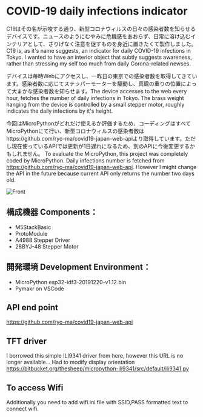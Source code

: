 # COVID-19 daily infections indicator
C19はその名が示唆する通り、新型コロナウィルスの日々の感染者数を知らせるデバイスです。ニュースのようにむやみに危機感をあおらず、日常に溶け込むインテリアとして、さりげなく注意を促すものを身近に置きたくて製作しました。C19 is, as it's name suggests, an indicator for daily COVID-19 infections in Tokyo. I wanted to have an interior object that subtly suggests awareness, rather than stressing my self too much from daily Corona-related newses.

デバイスは毎時Webにアクセスし、一昨日の東京での感染者数を取得してきています。感染者数に応じてステッパーモーターを駆動し、真鍮の重りの位置によって大まかな感染者数を知らせます。The device accesses to the web every hour, fetches the number of daily infections in Tokyo. The brass weight hanging from the device is controlled by a small stepper motor, roughly indicates the daily infections by it's height.

今回はMicroPythonがどれだけ使えるか評価するため、コーディングはすべてMicroPythonにて行い、新型コロナウィルスの感染者数はhttps://github.com/ryo-ma/covid19-japan-web-apiより取得しています。ただし現在使っているAPIでは更新が1日遅れになるため、別のAPIに今後変更するかもしれません。 To evaluate the MicroPython, this project was completely coded by MicroPython. Daily infections number is fetched from https://github.com/ryo-ma/covid19-japan-web-api. However I might change the API in the future because current API only returns the number two days old.

![Front](https://github.com/yuskegoto/C19/blob/master/pics/front.jpg?raw=true)

## 構成機器 Components：
- M5StackBasic
- ProtoModule
- A4988 Stepper Driver
- 28BYJ-48 Stepper Motor

## 開発環境 Development Environment：
- MicroPython esp32-idf3-20191220-v1.12.bin
- Pymakr on VSCode

## API end point
https://github.com/ryo-ma/covid19-japan-web-api

## TFT driver
I borrowed this simple ILI9341 driver from here, however this URL is no longer available...
Had to modify display orientation 
https://bitbucket.org/thesheep/micropython-ili9341/src/default/ili9341.py

## To access Wifi
Additionally you need to add wifi.ini file with SSID,PASS formatted text to connect wifi.
